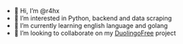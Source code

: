 - 👋 Hi, I’m @r4hx
- 👀 I’m interested in Python, backend and data scraping
- 🌱 I’m currently learning english language and golang
- 💞️ I’m looking to collaborate on my [DuolingoFree](https://github.com/r4hx/DuolingoFree) project

<!---
r4hx/r4hx is a ✨ special ✨ repository because its `README.md` (this file) appears on your GitHub profile.
You can click the Preview link to take a look at your changes.
--->
